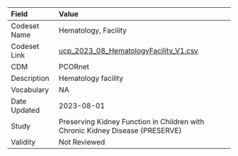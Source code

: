 |Field        |Value                                                                         |
|:------------|:-----------------------------------------------------------------------------|
|Codeset Name |Hematology, Facility                                                          |
|Codeset Link |[ucp_2023_08_HematologyFacility_V1.csv](https://github.com/PEDSnet/Variable-Dictionary/blob/main/visits/ucp_2023_08_HematologyFacility_V1.csv.csv)|
|CDM          |PCORnet                                                                       |
|Description  |Hematology facility                                                           |
|Vocabulary   |NA                                                                            |
|Date Updated |2023-08-01                                                                    |
|Study        |Preserving Kidney Function in Children with Chronic Kidney Disease (PRESERVE) |
|Validity     |Not Reviewed                                                                  |
